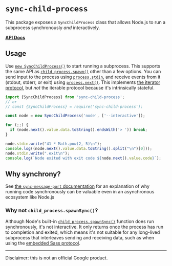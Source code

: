 # `sync-child-process`

This package exposes a `SyncChildProcess` class that allows Node.js to run a
subprocess synchronously *and* interactively.

[**API Docs**]

[**API Docs**]: https://sass.github.io/sync-child-process/classes/SyncChildProcess.html

## Usage

Use [`new SyncChildProcess()`] to start running a subprocess. This supports the
same API as [`child_process.spawn()`] other than a few options. You can send
input to the process using [`process.stdin`], and receive events from it
(stdout, stderr, or exit) using [`process.next()`]. This implements [the
iterator protocol], but *not* the iterable protocol because it's intrinsically
stateful.

[`new SyncChildProcess()`]: https://sass.github.io/sync-child-process/classes/SyncChildProcess.html#constructor
[`child_process.spawn()`]: https://nodejs.org/api/child_process.html#child_processspawncommand-args-options
[`process.stdin`]: https://sass.github.io/sync-child-process/classes/SyncChildProcess.html#stdin
[`process.next()`]: https://sass.github.io/sync-child-process/classes/SyncChildProcess.html#next
[the iterator protocol]: https://developer.mozilla.org/en-US/docs/Web/JavaScript/Reference/Iteration_protocols#the_iterator_protocol

```js
import {SyncChildProcess} from 'sync-child-process';
// or
// const {SyncChildProcess} = require('sync-child-process');

const node = new SyncChildProcess('node', ['--interactive']);

for (;;) {
  if (node.next().value.data.toString().endsWith('> ')) break;
}

node.stdin.write("41 * Math.pow(2, 5)\n");
console.log((node.next().value.data.toString().split("\n")[0]));
node.stdin.write(".exit\n");
console.log(`Node exited with exit code ${node.next().value.code}`);
```

## Why synchrony?

See [the `sync-message-port` documentation] for an explanation of why running
code synchronously can be valuable even in an asynchronous ecosystem like
Node.js

[the `sync-message-port` documentation]: https://github.com/sass/sync-message-port?tab=readme-ov-file#why-synchrony

### Why not `child_process.spawnSync()`?

Although Node's built-in [`child_process.spawnSync()`] function does run
synchronously, it's not interactive. It only returns once the process has run to
completion and exited, which means it's not suitable for any long-lived
subprocess that interleaves sending and receiving data, such as when using the
[embedded Sass protocol].

[`child_process.spawnSync()`]: https://nodejs.org/api/child_process.html#child_processspawnsynccommand-args-options
[embedded Sass protocol]: https://github.com/sass/sass/blob/main/spec/embedded-protocol.md

---

Disclaimer: this is not an official Google product.
